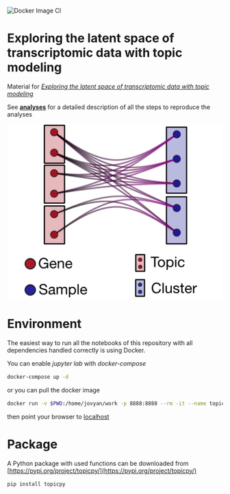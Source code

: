 ![Docker Image CI](https://github.com/fvalle1/topics/workflows/Docker%20Image%20CI/badge.svg)

# Exploring the latent space of transcriptomic data with topic modeling
Material for [*Exploring the latent space of transcriptomic data with topic modeling*](https://www.biorxiv.org/content/10.1101/2024.10.31.621233v1)

See **[analyses](analyses.md)** for a detailed description of all the steps to reproduce the analyses

![bipartite_network](bipartite_network.png)

# Environment
The easiest way to run all the notebooks of this repository with all dependencies handled correctly is using Docker.

You can enable *jupyter lab* with *docker-compose*
```bash
docker-compose up -d
```

or you can pull the docker image
```bash
docker run -v $PWD:/home/jovyan/work -p 8888:8888 --rm -it --name topic_models docker.pkg.github.com/fvalle1/topics/topicmodel:latest
```

then point your browser to [localhost](http://localhost:8888)


# Package
A Python package with used functions can be downloaded from [https://pypi.org/project/topicpy/](https://pypi.org/project/topicpy/)
```bash
pip install topicpy
```
